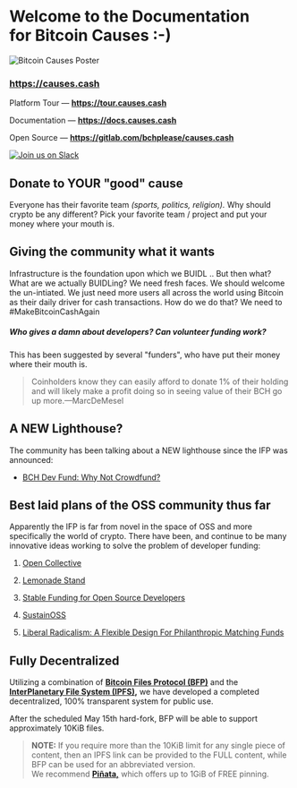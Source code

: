 # Welcome to the Documentation<br>for Bitcoin Causes :-)

![Bitcoin Causes Poster](https://causes.cash/poster.jpg?1582376269)

### https://causes.cash

Platform Tour — __https://tour.causes.cash__

Documentation — __https://docs.causes.cash__

Open Source — __https://gitlab.com/bchplease/causes.cash__

[![Join us on Slack](https://i.imgur.com/dzi0IWb.jpg)](https://join.slack.com/t/bchplease/shared_invite/zt-e7jj03j5-vJbe47kNrPBjTgTXwLNRkA)

## Donate to YOUR "good" cause

Everyone has their favorite team _(sports, politics, religion)._ Why should crypto be any different? Pick your favorite team / project and put your money where your mouth is.

## Giving the community what it wants

Infrastructure is the foundation upon which we BUIDL .. But then what? What are we actually BUIDLing? We need fresh faces. We should welcome the un-intiated. We just need more users all across the world using Bitcoin as their daily driver for cash transactions. How do we do that? We need to #MakeBitcoinCashAgain

##### Who gives a damn about developers? Can volunteer funding work?

This has been suggested by several "funders", who have put their money where their mouth is.

> Coinholders know they can easily afford to donate 1% of their holding and will likely make a profit doing so in seeing value of their BCH go up more.—MarcDeMesel

## A NEW Lighthouse?

The community has been talking about a NEW lighthouse since the IFP was announced:

- [BCH Dev Fund: Why Not Crowdfund?](https://www.reddit.com/r/btc/comments/eubjqb/bch_dev_fund_why_not_crowdfund/)

## Best laid plans of the OSS community thus far

Apparently the IFP is far from novel in the space of OSS and more specifically the world of crypto. There have been, and continue to be many innovative ideas working to solve the problem of developer funding:

1. [Open Collective](https://opencollective.com/)

2. [Lemonade Stand](https://github.com/nayafia/lemonade-stand)

3. [Stable Funding for Open Source Developers](https://github.com/ethereum/EIPs/issues/1789)

4. [SustainOSS](https://sustainoss.org/)

5. [Liberal Radicalism: A Flexible Design For Philanthropic Matching Funds](https://papers.ssrn.com/sol3/papers.cfm?abstract_id=3243656)

## Fully Decentralized

Utilizing a combination of __[Bitcoin Files Protocol (BFP)](https://bitcoinfiles.com/)__ and the __[InterPlanetary File System (IPFS)](https://ipfs.io),__ we have developed a completed decentralized, 100% transparent system for public use.

After the scheduled May 15th hard-fork, BFP will be able to support approximately 10KiB files.

> __NOTE:__ If you require more than the 10KiB limit for any single piece of content, then an IPFS link can be provided to the FULL content, while BFP can be used for an abbreviated version.  
We recommend __[Piñata,](https://pinata.cloud/pricing)__ which offers up to 1GiB of FREE pinning.
